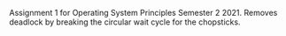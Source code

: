 Assignment 1 for Operating System Principles Semester 2 2021.
Removes deadlock by breaking the circular wait cycle for the chopsticks.

